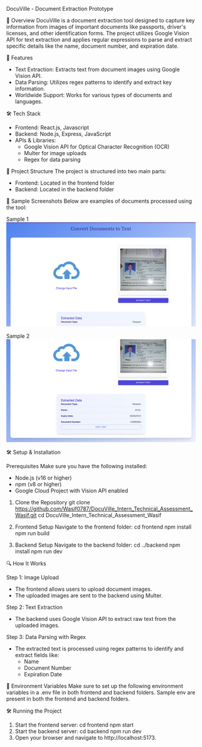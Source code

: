 DocuVille - Document Extraction Prototype

📖 Overview
DocuVille is a document extraction tool designed to capture key information from images of important documents like passports, driver's licenses, and other identification forms. The project utilizes Google Vision API for text extraction and applies regular expressions to parse and extract specific details like the name, document number, and expiration date.

🚀 Features

- Text Extraction: Extracts text from document images using Google Vision API.
- Data Parsing: Utilizes regex patterns to identify and extract key information.
- Worldwide Support: Works for various types of documents and languages.

🛠️ Tech Stack

- Frontend: React.js, Javascript
- Backend: Node.js, Express, JavaScript
- APIs & Libraries:
  - Google Vision API for Optical Character Recognition (OCR)
  - Multer for image uploads
  - Regex for data parsing

📂 Project Structure
The project is structured into two main parts:

- Frontend: Located in the frontend folder
- Backend: Located in the backend folder

📸 Sample Screenshots
Below are examples of documents processed using the tool:

Sample 1
![Sample 1](./samples/sample1.png)

Sample 2
![Sample 2](./samples/sample2.png)

🛠️ Setup & Installation

Prerequisites
Make sure you have the following installed:

- Node.js (v16 or higher)
- npm (v8 or higher)
- Google Cloud Project with Vision API enabled

1. Clone the Repository
   git clone https://github.com/Wasif0787/DocuVille_Intern_Technical_Assessment_Wasif.git
   cd DocuVille_Intern_Technical_Assessment_Wasif

2. Frontend Setup
   Navigate to the frontend folder:
   cd frontend
   npm install
   npm run build

3. Backend Setup
   Navigate to the backend folder:
   cd ../backend
   npm install
   npm run dev

🔍 How It Works

Step 1: Image Upload

- The frontend allows users to upload document images.
- The uploaded images are sent to the backend using Multer.

Step 2: Text Extraction

- The backend uses Google Vision API to extract raw text from the uploaded images.

Step 3: Data Parsing with Regex

- The extracted text is processed using regex patterns to identify and extract fields like:
  - Name
  - Document Number
  - Expiration Date

📜 Environment Variables
Make sure to set up the following environment variables in a .env file in both frontend and backend folders.
Sample env are present in both the frontend and backend folders.

🛠️ Running the Project

1. Start the frontend server:
   cd frontend
   npm start
2. Start the backend server:
   cd backend
   npm run dev
3. Open your browser and navigate to http://localhost:5173.

